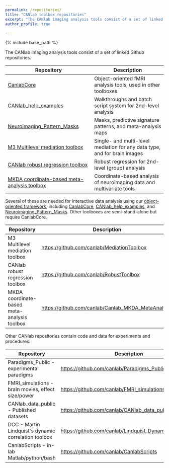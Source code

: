 ```yaml
---
permalink: /repositories/
title: "CANlab toolbox repositories"
excerpt: "The CANlab imaging analysis tools consist of a set of linked Github repositories. Here is a list"
author_profile: true

---
```

{% include base_path %}

The CANlab imaging analysis tools consist of a set of linked Github repositories.

| Repository            | Description                                                                 |
| --------          | --------------------------------------------------------------------------- |
| [CanlabCore](https://github.com/canlab/CanlabCore)        | Object-oriented fMRI analysis tools, used in other toolboxes |
| [CANlab_help_examples](https://github.com/canlab/CANlab_help_examples)   | Walkthroughs and batch script system for 2nd-level analysis                         |
| [Neuroimaging_Pattern_Masks](https://github.com/canlab/Neuroimaging_Pattern_Masks)             | Masks, predictive signature patterns, and meta-analysis maps     |
| [M3 Multilevel mediation toolbox](https://github.com/canlab/MediationToolbox)            | Single- and multi-level mediation for any data type, and for brain images|
| [CANlab robust regression toolbox](https://github.com/canlab/RobustToolbox)       | Robust regression for 2nd-level (group) analysis |
| [MKDA coordinate-based meta-analysis toolbox](https://github.com/canlab/Canlab_MKDA_MetaAnalysis)  | Coordinate-based analysis of neuroimaging data and multivariate tools  |

Several of these are needed for interactive data analysis using our [object-oriented framework](/objectoriented/), including [CanlabCore](https://github.com/canlab/CanlabCore), [CANlab_help_examples](https://github.com/canlab/CANlab_help_examples), and [Neuroimaging_Pattern_Masks](https://github.com/canlab/Neuroimaging_Pattern_Masks).
Other toolboxes are semi-stand-alone but require CanlabCore.

| Repository                                   | Description                                         |
| -------------------------------------------- | --------------------------------------------------- |
| M3 Multilevel mediation toolbox              | https://github.com/canlab/MediationToolbox          |
| CANlab robust regression toolbox             | https://github.com/canlab/RobustToolbox             |
| MKDA coordinate-based meta-analysis toolbox  | https://github.com/canlab/Canlab_MKDA_MetaAnalysis  |

Other CANlab repositories contain code and data for experiments and procedures:

| Repository                                   | Description                                         |
| -------------------------------------------- | --------------------------------------------------- |
|  Paradigms_Public - experimental paradigms   |   https://github.com/canlab/Paradigms_Public |
|  FMRI_simulations - brain movies, effect size/power  | https://github.com/canlab/FMRI_simulations  |
|  CANlab_data_public - Published datasets      |  https://github.com/canlab/CANlab_data_public |
|  DCC - Martin Lindquist's dynamic correlation toolbox  | https://github.com/canlab/Lindquist_Dynamic_Correlation |
|  CanlabScripts - in-lab Matlab/python/bash   |   https://github.com/canlab/CanlabScripts |
